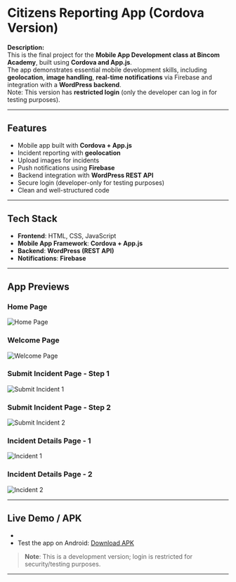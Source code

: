 # Citizens Reporting App (Cordova Version)

**Description:**  
This is the final project for the **Mobile App Development class at Bincom Academy**, built using **Cordova and App.js**.  
The app demonstrates essential mobile development skills, including **geolocation**, **image handling**,
**real-time notifications** via Firebase and integration with a **WordPress backend**.  
Note: This version has **restricted login** (only the developer can log in for testing purposes).  

---

## **Features**  
- Mobile app built with **Cordova + App.js**  
- Incident reporting with **geolocation**  
- Upload images for incidents  
- Push notifications using **Firebase**  
- Backend integration with **WordPress REST API**  
- Secure login (developer-only for testing purposes)  
- Clean and well-structured code  

---

## **Tech Stack**  
- **Frontend**: HTML, CSS, JavaScript  
- **Mobile App Framework**: **Cordova + App.js**  
- **Backend**: **WordPress (REST API)**  
- **Notifications**: **Firebase**  

---

## **App Previews**

### Home Page
![Home Page]()

### Welcome Page
![Welcome Page]()

### Submit Incident Page - Step 1
![Submit Incident 1]()

### Submit Incident Page - Step 2
![Submit Incident 2]()

### Incident Details Page - 1
![Incident 1]()

### Incident Details Page - 2
![Incident 2]()

---

## **Live Demo / APK**  
- 
- Test the app on Android: [Download APK](https://drive.google.com/YourAPKLink) 

> **Note**: This is a development version; login is restricted for security/testing purposes.

---

